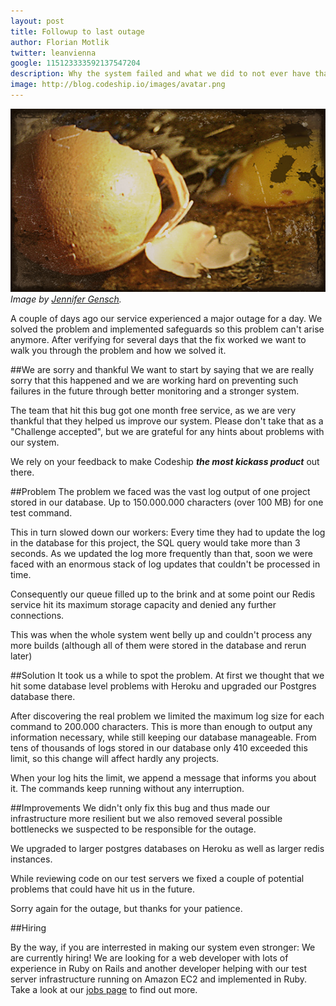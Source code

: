 ```yaml
---
layout: post
title: Followup to last outage
author: Florian Motlik
twitter: leanvienna
google: 115123333592137547204
description: Why the system failed and what we did to not ever have that happen again
image: http://blog.codeship.io/images/avatar.png
---
```


![Broken Eggs](/images/outage/egg.png)
*Image by [Jennifer Gensch](http://www.flickr.com/people/therapycatguardian/).*

A couple of days ago our service experienced a major outage for a day. We solved the
problem and implemented safeguards so this problem can't arise anymore.
After verifying for several days that the fix worked we want to walk you through
the problem and how we solved it.

##We are sorry and thankful
We want to start by saying that we are really sorry that this happened and we
are working hard on preventing such failures in the future through
better monitoring and a stronger system.

The team that hit this bug got one month free service, as
we are very thankful that they helped us improve our system. Please
don't take that as a "Challenge accepted", but we are
grateful for any hints about problems with our system.

We rely on your feedback to make Codeship ***the most kickass product*** out there.

##Problem
The problem we faced was the vast
log output of one project stored in our database. Up to
150.000.000 characters (over 100 MB) for one test command.

This in turn slowed down our workers: Every time they had to update the log in the database
for this project, the SQL query would take more than 3 seconds.
As we updated the log more frequently than that, soon we were faced
with an enormous stack of log updates that couldn't be processed in time.

Consequently our queue filled up to the brink and at some point our Redis service hit
its maximum storage capacity and denied any further connections.

This was when the whole system went belly up and couldn't process any more builds
(although all of them were stored in the database and rerun later)

##Solution
It took us a while to spot the problem. At
first we thought that we hit some database level problems with Heroku and
upgraded our Postgres database there.

After discovering the real problem we limited the maximum log size for each command
to 200.000 characters. This is more
than enough to output any information necessary, while still keeping our
database manageable. From tens of thousands of logs stored in our database
only 410 exceeded this limit, so this change will affect hardly any projects.

When your log hits the limit, we append a message that
informs you about it. The commands keep running without any interruption.

##Improvements
We didn't only fix this bug and thus made our infrastructure more
resilient but we also removed several possible
bottlenecks we suspected to be responsible for the outage.

We upgraded to larger postgres databases on Heroku as well as
larger redis instances.

While reviewing code on our test servers we fixed a couple of potential problems
that could have hit us in the future.

Sorry again for the outage, but thanks for your patience.

##Hiring

By the way, if you are interrested in making our system even stronger: We
are currently hiring! We are looking for a web developer with lots of
experience in Ruby on Rails and another developer helping with our test server
infrastructure running on Amazon EC2 and implemented in Ruby. Take a look at our [jobs
page](https://www.codeship.io/jobs) to find out more.
